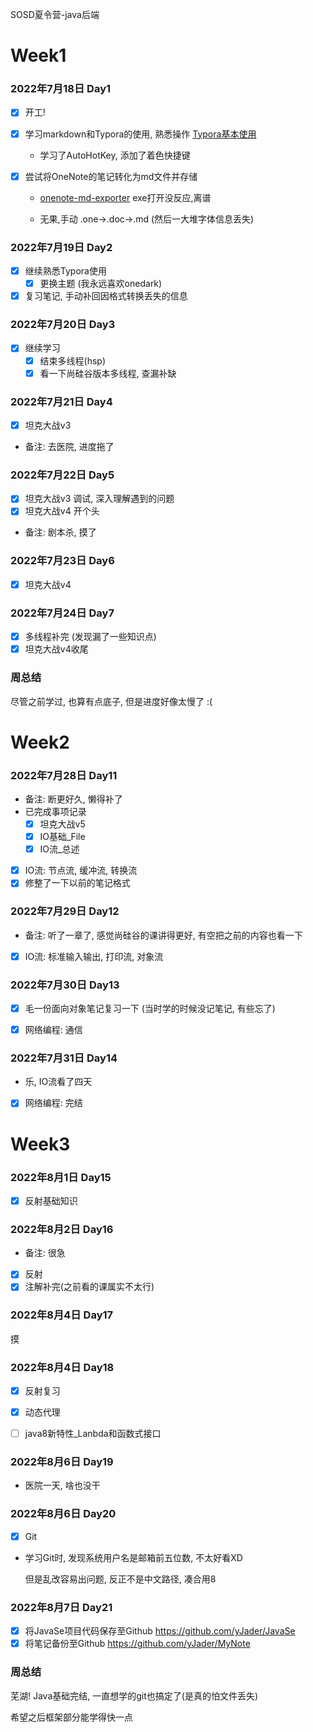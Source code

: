 SOSD夏令营-java后端

# Week1

### 2022年7月18日 Day1

- [x] 开工! 

- [x] 学习markdown和Typora的使用, 熟悉操作  [Typora基本使用](https://blog.csdn.net/feizuiku0116/article/details/119898062)

	* 学习了AutoHotKey, 添加了着色快捷键
	
- [x] 尝试将OneNote的笔记转化为md文件并存储
	* [onenote-md-exporter](https://github.com/alxnbl/onenote-md-exporter) exe打开没反应,离谱
  
  * 无果,手动 .one->.doc->.md (然后一大堆字体信息丢失)

### 2022年7月19日 Day2

- [x] 继续熟悉Typora使用
  - [x] 更换主题 (我永远喜欢onedark)
- [x] 复习笔记, 手动补回因格式转换丢失的信息

### 2022年7月20日 Day3

- [x] 继续学习 
  - [x] 结束多线程(hsp)
  - [x] 看一下尚硅谷版本多线程, 查漏补缺

### 2022年7月21日 Day4

- [x] 坦克大战v3
-  备注: 去医院, 进度拖了

### 2022年7月22日 Day5

- [x] 坦克大战v3 调试, 深入理解遇到的问题
- [x] 坦克大战v4 开个头 
- 备注: 剧本杀, 摸了

### 2022年7月23日 Day6

- [x] 坦克大战v4

### 2022年7月24日 Day7

- [x] 多线程补完 (发现漏了一些知识点)
- [x] 坦克大战v4收尾

### 周总结

尽管之前学过, 也算有点底子, 但是进度好像太慢了 :(

# Week2

### 2022年7月28日 Day11

* 备注: 断更好久, 懒得补了
* 已完成事项记录
  * [x] 坦克大战v5
  * [x] IO基础_File
  * [x] IO流_总述
* [x] IO流:  节点流, 缓冲流, 转换流
* [x] 修整了一下以前的笔记格式

### 2022年7月29日 Day12

* 备注: 听了一章了, 感觉尚硅谷的课讲得更好, 有空把之前的内容也看一下

- [x] IO流: 标准输入输出, 打印流, 对象流

### 2022年7月30日 Day13

- [x] 毛一份面向对象笔记复习一下 (当时学的时候没记笔记, 有些忘了)

- [x] 网络编程: 通信

### 2022年7月31日 Day14

* 乐, IO流看了四天

- [x] 网络编程: 完结

# Week3

### 2022年8月1日 Day15

- [x] 反射基础知识

### 2022年8月2日 Day16

* 备注: 很急

- [x] 反射
- [x] 注解补完(之前看的课属实不太行)

### 2022年8月4日 Day17

摸

### 2022年8月4日 Day18

- [x] 反射复习
- [x] 动态代理

- [ ] java8新特性_Lanbda和函数式接口

### 2022年8月6日 Day19

* 医院一天, 啥也没干

### 2022年8月6日 Day20

- [x] Git

- 学习Git时, 发现系统用户名是邮箱前五位数, 不太好看XD

  但是乱改容易出问题, 反正不是中文路径, 凑合用8

### 2022年8月7日 Day21

- [x] 将JavaSe项目代码保存至Github https://github.com/yJader/JavaSe
- [x] 将笔记备份至Github https://github.com/yJader/MyNote

### 周总结

芜湖! Java基础完结, 一直想学的git也搞定了(是真的怕文件丢失)

希望之后框架部分能学得快一点


